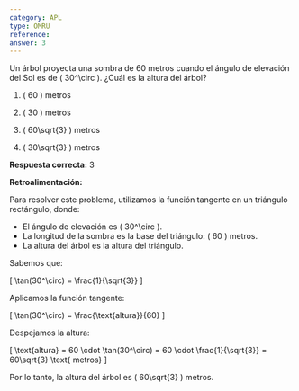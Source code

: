 ```yaml
---
category: APL
type: OMRU
reference:
answer: 3
---
```


Un árbol proyecta una sombra de 60 metros cuando el ángulo de elevación del Sol es de \( 30^\circ \). ¿Cuál es la altura del árbol?

1. \( 60 \) metros

2. \( 30 \) metros

3. \( 60\sqrt{3} \) metros

4. \( 30\sqrt{3} \) metros

**Respuesta correcta:** 3

**Retroalimentación:**

Para resolver este problema, utilizamos la función tangente en un triángulo rectángulo, donde:

- El ángulo de elevación es \( 30^\circ \).
- La longitud de la sombra es la base del triángulo: \( 60 \) metros.
- La altura del árbol es la altura del triángulo.

Sabemos que:

\[
\tan(30^\circ) = \frac{1}{\sqrt{3}}
\]

Aplicamos la función tangente:

\[
\tan(30^\circ) = \frac{\text{altura}}{60}
\]

Despejamos la altura:

\[
\text{altura} = 60 \cdot \tan(30^\circ) = 60 \cdot \frac{1}{\sqrt{3}} = 60\sqrt{3} \text{ metros}
\]

Por lo tanto, la altura del árbol es \( 60\sqrt{3} \) metros.
